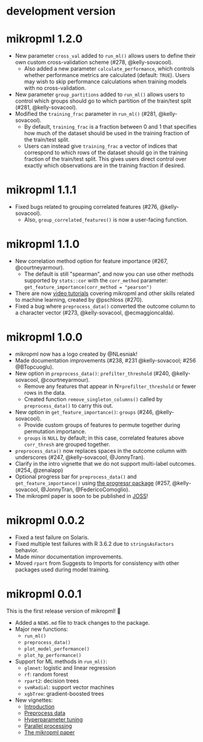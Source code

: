 # development version



# mikropml 1.2.0

- New parameter `cross_val` added to `run_ml()` allows users to define their own custom cross-validation scheme (#278, @kelly-sovacool).
    - Also added a new parameter `calculate_performance`, which controls whether performance metrics are calculated (default: `TRUE`). Users may wish to skip performance calculations when training models with no cross-validation.
- New parameter `group_partitions` added to `run_ml()` allows users to control which groups should go to which partition of the train/test split (#281, @kelly-sovacool).
- Modified the `training_frac` parameter in `run_ml()` (#281, @kelly-sovacool).
    - By default, `training_frac` is a fraction between 0 and 1 that specifies how much of the dataset should be used in the training fraction of the train/test split.
    - Users can instead give `training_frac` a vector of indices that correspond to which rows of the dataset should go in the training fraction of the train/test split. This gives users direct control over exactly which observations are in the training fraction if desired.

# mikropml 1.1.1

- Fixed bugs related to grouping correlated features (#276, @kelly-sovacool).
    - Also, `group_correlated_features()` is now a user-facing function.

# mikropml 1.1.0

- New correlation method option for feature importance (#267, @courtneyarmour).
    - The default is still "spearman", and now you can use other methods supported by `stats::cor` with the `corr_method` parameter: `get_feature_importance(corr_method = "pearson")`
- There are now [video tutorials](https://www.youtube.com/playlist?list=PLmNrK_nkqBpKpzb9-vI4V7SdXC-jXEcmg) covering mikropml and other skills related to machine learning, created by @pschloss (#270).
- Fixed a bug where `preprocess_data()` converted the outcome column to a character vector (#273, @kelly-sovacool, @ecmaggioncalda).

# mikropml 1.0.0

- mikropml now has a logo created by @NLesniak!
- Made documentation improvements (#238, #231 @kelly-sovacool; #256 @BTopcuoglu).
- New option in `preprocess_data()`: `prefilter_threshold` (#240, @kelly-sovacool, @courtneyarmour).
    - Remove any features that appear in N=`prefilter_threshold` or fewer rows in the data.
    - Created function `remove_singleton_columns()` called by `preprocess_data()` to carry this out.
- New option in `get_feature_importance()`: `groups` (#246, @kelly-sovacool).
    - Provide custom groups of features to permute together during permutation importance.
    - `groups` is `NULL` by default; in this case, correlated features above `corr_thresh` are grouped together.
- `preprocess_data()` now replaces spaces in the outcome column with underscores (#247, @kelly-sovacool, @JonnyTran).
- Clarify in the intro vignette that we do not support multi-label outcomes. (#254, @zenalapp)
- Optional progress bar for `preprocess_data()` and `get_feature_importance()` using [the progressr package](https://github.com/HenrikBengtsson/progressr) (#257, @kelly-sovacool, @JonnyTran, @FedericoComoglio).
- The mikropml paper is soon to be published in [JOSS](https://joss.theoj.org/papers/10.21105/joss.03073)!

# mikropml 0.0.2

- Fixed a test failure on Solaris.
- Fixed multiple test failures with R 3.6.2 due to `stringsAsFactors` behavior.
- Made minor documentation improvements.
- Moved `rpart` from Suggests to Imports for consistency with other packages used during model training.

# mikropml 0.0.1

This is the first release version of mikropml! 🎉

- Added a `NEWS.md` file to track changes to the package.
- Major new functions:
    - `run_ml()`
    - `preprocess_data()`
    - `plot_model_performance()`
    - `plot_hp_performance()`
- Support for ML methods in `run_ml()`:
    - `glmnet`: logistic and linear regression
    - `rf`: random forest
    - `rpart2`: decision trees
    - `svmRadial`: support vector machines
    - `xgbTree`: gradient-boosted trees
- New vignettes:
    - [Introduction](http://www.schlosslab.org/mikropml/articles/introduction.html)
    - [Preprocess data](http://www.schlosslab.org/mikropml/articles/preprocess.html)
    - [Hyperparameter tuning](http://www.schlosslab.org/mikropml/articles/tuning.html)
    - [Parallel processing](http://www.schlosslab.org/mikropml/articles/parallel.html)
    - [The mikropml paper](http://www.schlosslab.org/mikropml/articles/paper.html)
